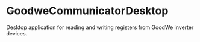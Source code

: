 # GoodweCommunicatorDesktop
Desktop application for reading and writing registers from GoodWe inverter devices. 
